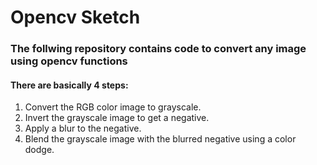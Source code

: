 # Opencv Sketch

### The follwing repository contains code to convert any image using opencv functions

#### There are basically 4 steps:
 1. Convert the RGB color image to grayscale.
 2. Invert the grayscale image to get a negative.
 3. Apply a blur to the negative.
 4. Blend the grayscale image with the blurred negative using a color dodge.


